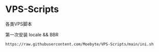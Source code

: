 # VPS-Scripts
 各类VPS脚本

第一次安装 locale && BBR
```
https://raw.githubusercontent.com/Moebyte/VPS-Scripts/main/ini.sh
```
